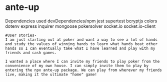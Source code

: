 # ante-up
Dependencies used
devDependencies/npm
    jest
    supertest
    bcryptjs
    colors
    dotenv
    express
    inquirer
    mongoose
    pokersolver
    socket.io
    socket.io-client

    #User stories-
    I am just starting out at poker and want a way to see a lot of hands and study the values of winning hands to learn what hands beat other hands so I can eventually take what I have learned and play with my friends and cash games.

    I wanted a place where I can invite my friends to play poker from the convenience of my own house. I can simply invite them to play by entering the npx ante-up package. We can play from wherever my friends live, making it the ultimate "home" game!